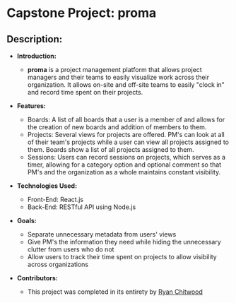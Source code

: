 # Capstone Project: proma

## Description:

- **Introduction:** 
    - **proma** is a project management platform that allows project managers and their teams to easily visualize work across their organization. It allows on-site and off-site teams to easily "clock in" and record time spent on their projects.

-  **Features:**
    - Boards: A list of all boards that a user is a member of and allows for the creation of new boards and addition of members to them.
    - Projects: Several views for projects are offered. PM's can look at all of their team's projects while a user can view all projects assigned to them. Boards show a list of all projects assigned to them.
    - Sessions: Users can record sessions on projects, which serves as a timer, allowing for a category option and optional comment so that PM's and the organization as a whole maintains constant visibility.

- **Technologies Used:**
    - Front-End: React.js
    - Back-End: RESTful API using Node.js

- **Goals:**
    - Separate unnecessary metadata from users' views
    - Give PM's the information they need while hiding the unnecessary clutter from users who do not
    - Allow users to track their time spent on projects to allow visibility across organizations

- **Contributors:**
    - This project was completed in its entirety by [Ryan Chitwood](https://github.com/rkchitwood)